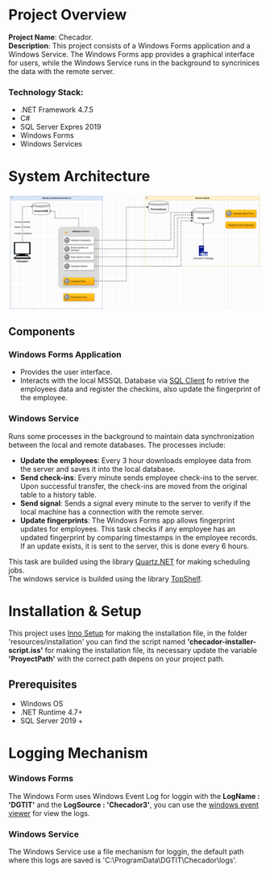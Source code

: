 # Project Overview
**Project Name**: Checador.<br>
**Description**: This project consists of a Windows Forms application and a Windows Service.
The Windows Forms app provides a graphical interface for users, while the Windows Service runs in the background to syncrinices the data with the remote server.

### Technology Stack:
 - .NET Framework 4.7.5
 - C#
 - SQL Server Expres 2019
 - Windows Forms
 - Windows Services
 
# System Architecture
![Diagrama Genereal!](./resources/diagram.png "Diagram")

## Components

### Windows Forms Application
- Provides the user interface.
- Interacts with the local MSSQL Database via [SQL Client](https://learn.microsoft.com/es-es/sql/connect/ado-net/introduction-microsoft-data-sqlclient-namespace?view=sql-server-ver16) fo retrive the employees data and register the checkins, also update the fingerprint of the employee.

### Windows Service
Runs some processes in the background to maintain data synchronization between the local and remote databases. The processes include:
- **Update the employees**: Every 3 hour downloads employee data from the server and saves it into the local database.
- **Send check-ins**: Every minute sends employee check-ins to the server. Upon successful transfer, the check-ins are moved from the original table to a history table.
- **Send signal**: Sends a signal every minute to the server to verify if the local machine has a connection with the remote server.
- **Update fingerprints**: The Windows Forms app allows fingerprint updates for employees. This task checks if any employee has an updated fingerprint by comparing timestamps in the employee records. If an update exists, it is sent to the server, this is done every 6 hours.

This task are builded using the library [Quartz.NET](https://www.quartz-scheduler.net/) for making scheduling jobs.<br>
The windows service is builded using the library [TopShelf](https://www.nuget.org/packages/Topshelf/4.3.1-develop.253).


# Installation & Setup
This project uses [Inno Setup](https://jrsoftware.org/isinfo.php) for making the installation file, in the folder 'resources/installation' you can find the script named **'checador-installer-script.iss'** for making the installation file, its necessary update the variable **'ProyectPath'** with the correct path depens on your project path.

## Prerequisites
- Windows OS
- .NET Runtime 4.7+
- SQL Server 2019 +


# Logging Mechanism
### Windows Forms
The Windows Form uses Windows Event Log for loggin with the **LogName : 'DGTIT'** and the **LogSource : 'Checador3'**, you can use the [windows event viewer](https://learn.microsoft.com/es-es/shows/inside/event-viewer) for view the logs.
### Windows Service
The Windows Service use a file mechanism for loggin, the default path where this logs are saved is 'C:\ProgramData\DGTIT\Checador\logs\'.